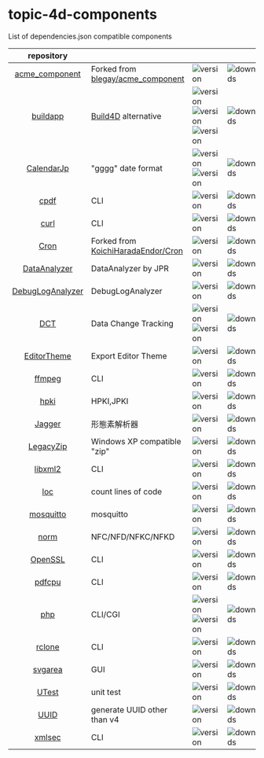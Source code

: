# topic-4d-components
List of dependencies.json compatible components

|repository||||
|:-:|:-|:-|:-|
|[acme_component](https://github.com/miyako/acme_component)|Forked from [blegay/acme_component](https://github.com/blegay/acme_component)|![version](https://img.shields.io/badge/version-20%2B-E23089)|![downloads](https://img.shields.io/github/downloads/miyako/acme_component/total)|
|[buildapp](https://github.com/miyako/buildapp)|[Build4D](https://github.com/4d-depot/Build4D) alternative|![version](https://img.shields.io/badge/version-20%2B-E23089)<br />![version](https://img.shields.io/badge/version-20%20R9%2B-E23089)<br />![version](https://img.shields.io/badge/version-20%20R10%2B-E23089)|![downloads](https://img.shields.io/github/downloads/miyako/buildapp/total)|
|[CalendarJp](https://github.com/miyako/CalendarJp)|"gggg" date format|![version](https://img.shields.io/badge/version-20%2B-E23089)<br />![version](https://img.shields.io/badge/version-20%20R6%2B-E23089)|![downloads](https://img.shields.io/github/downloads/miyako/CalendarJp/total)|
|[cpdf](https://github.com/miyako/cpdf)|CLI|![version](https://img.shields.io/badge/version-20%2B-E23089)|![downloads](https://img.shields.io/github/downloads/miyako/cpdf/total)|
|[curl](https://github.com/miyako/curl)|CLI|![version](https://img.shields.io/badge/version-20%2B-E23089)|![downloads](https://img.shields.io/github/downloads/miyako/curl/total)|
|[Cron](https://github.com/miyako/Cron)|Forked from [KoichiHaradaEndor/Cron](https://github.com/KoichiHaradaEndor/Cron)|![version](https://img.shields.io/badge/version-20%2B-E23089)|![downloads](https://img.shields.io/github/downloads/miyako/Cron/total)|
|[DataAnalyzer](https://github.com/miyako/DataAnalyzer)|DataAnalyzer by JPR|![version](https://img.shields.io/badge/version-20%2B-E23089)|![downloads](https://img.shields.io/github/downloads/miyako/DataAnalyzer/total)|
|[DebugLogAnalyzer](https://github.com/miyako/DebugLogAnalyzer)|DebugLogAnalyzer|![version](https://img.shields.io/badge/version-20%2B-E23089)|![downloads](https://img.shields.io/github/downloads/miyako/DebugLogAnalyzer/total)|
|[DCT](https://github.com/miyako/DCT)|Data Change Tracking|![version](https://img.shields.io/badge/version-20%2B-E23089)<br />![version](https://img.shields.io/badge/version-20%20R3%2B-E23089)|![downloads](https://img.shields.io/github/downloads/miyako/DCT/total)|
|[EditorTheme](https://github.com/miyako/EditorTheme)|Export Editor Theme|![version](https://img.shields.io/badge/version-20%2B-E23089)|![downloads](https://img.shields.io/github/downloads/miyako/EditorTheme/total)|
|[ffmpeg](https://github.com/miyako/ffmpeg)|CLI|![version](https://img.shields.io/badge/version-20%2B-E23089)|![downloads](https://img.shields.io/github/downloads/miyako/ffmpeg/total)|
|[hpki](https://github.com/miyako/hpki)|HPKI,JPKI|![version](https://img.shields.io/badge/version-20%2B-E23089)|![downloads](https://img.shields.io/github/downloads/miyako/hpki/total)|
|[Jagger](https://github.com/miyako/Jagger)|形態素解析器|![version](https://img.shields.io/badge/version-20%2B-E23089)|![downloads](https://img.shields.io/github/downloads/miyako/Jagger/total)|
|[LegacyZip](https://github.com/miyako/LegacyZip)|Windows XP compatible "zip"|![version](https://img.shields.io/badge/version-20%2B-E23089)|![downloads](https://img.shields.io/github/downloads/miyako/LegacyZip/total)|
|[libxml2](https://github.com/miyako/libxml2)|CLI|![version](https://img.shields.io/badge/version-20%2B-E23089)|![downloads](https://img.shields.io/github/downloads/miyako/libxml2/total)|
|[loc](https://github.com/miyako/loc)|count lines of code|![version](https://img.shields.io/badge/version-20%2B-E23089)|![downloads](https://img.shields.io/github/downloads/miyako/loc/total)|
|[mosquitto](https://github.com/miyako/mosquitto)|mosquitto|![version](https://img.shields.io/badge/version-20%2B-E23089)|![downloads](https://img.shields.io/github/downloads/miyako/mosquitto/total)|
|[norm](https://github.com/miyako/norm)|NFC/NFD/NFKC/NFKD|![version](https://img.shields.io/badge/version-20%2B-E23089)|![downloads](https://img.shields.io/github/downloads/miyako/norm/total)|
|[OpenSSL](https://github.com/miyako/OpenSSL)|CLI|![version](https://img.shields.io/badge/version-20%2B-E23089)|![downloads](https://img.shields.io/github/downloads/miyako/OpenSSL/total)|
|[pdfcpu](https://github.com/miyako/pdfcpu)|CLI|![version](https://img.shields.io/badge/version-20%2B-E23089)|![downloads](https://img.shields.io/github/downloads/miyako/pdfcpu/total)|
|[php](https://github.com/miyako/php)|CLI/CGI|![version](https://img.shields.io/badge/version-20%2B-E23089)<br />![version](https://img.shields.io/badge/version-20%20R5%2B-E23089)|![downloads](https://img.shields.io/github/downloads/miyako/php/total)|
|[rclone](https://github.com/miyako/rclone)|CLI|![version](https://img.shields.io/badge/version-20%2B-E23089)|![downloads](https://img.shields.io/github/downloads/miyako/rclone/total)|
|[svgarea](https://github.com/miyako/svgarea)|GUI|![version](https://img.shields.io/badge/version-20%2B-E23089)|![downloads](https://img.shields.io/github/downloads/miyako/svgarea/total)|
|[UTest](https://github.com/miyako/UTest)|unit test|![version](https://img.shields.io/badge/version-20%2B-E23089)|![downloads](https://img.shields.io/github/downloads/miyako/UTest/total)|
|[UUID](https://github.com/miyako/UUID)|generate UUID other than v4|![version](https://img.shields.io/badge/version-20%2B-E23089)|![downloads](https://img.shields.io/github/downloads/miyako/UUID/total)|
|[xmlsec](https://github.com/miyako/xmlsec)|CLI|![version](https://img.shields.io/badge/version-20%2B-E23089)|![downloads](https://img.shields.io/github/downloads/miyako/xmlsec/total)|
